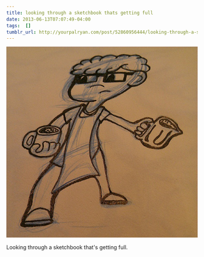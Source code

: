 ```yaml
---
title: looking through a sketchbook thats getting full
date: 2013-06-13T07:07:49-04:00
tags:  []
tumblr_url: http://yourpalryan.com/post/52860956444/looking-through-a-sketchbook-thats-getting-full
---
```

![](/assets/images/tumblr/tumblr_mobw92KegW1qz77obo1_640.jpg)

Looking through a sketchbook that's getting full.
